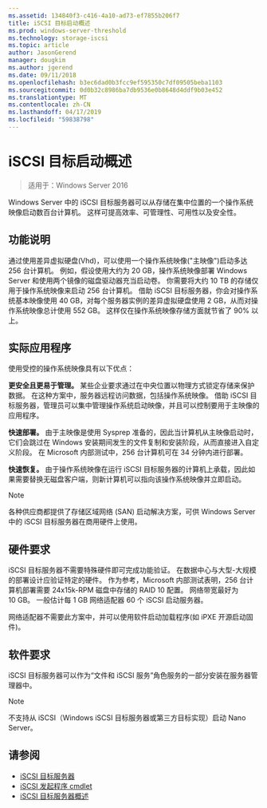 ```yaml
---
ms.assetid: 134840f3-c416-4a10-ad73-ef7855b206f7
title: iSCSI 目标启动概述
ms.prod: windows-server-threshold
ms.technology: storage-iscsi
ms.topic: article
author: JasonGerend
manager: dougkim
ms.author: jgerend
ms.date: 09/11/2018
ms.openlocfilehash: b3ec6dad0b3fcc9ef595350c7df09505beba1103
ms.sourcegitcommit: 0d0b32c8986ba7db9536e0b8648d4ddf9b03e452
ms.translationtype: MT
ms.contentlocale: zh-CN
ms.lasthandoff: 04/17/2019
ms.locfileid: "59838798"
---
```

# <a name="iscsi-target-boot-overview"></a>iSCSI 目标启动概述

> 适用于：Windows Server 2016

Windows Server 中的 iSCSI 目标服务器可以从存储在集中位置的一个操作系统映像启动数百台计算机。 这样可提高效率、可管理性、可用性以及安全性。  
  
## <a name="BKMK_OVER"></a>功能说明  
通过使用差异虚拟硬盘\(Vhd\)，可以使用一个操作系统映像\("主映像"\)启动多达 256 台计算机。 例如，假设使用大约为 20 GB，操作系统映像部署 Windows Server 和使用两个镜像的磁盘驱动器充当启动卷。 你需要将大约 10 TB 的存储仅用于操作系统映像来启动 256 台计算机。 借助 iSCSI 目标服务器，你会对操作系统基本映像使用 40 GB，对每个服务器实例的差异虚拟硬盘使用 2 GB，从而对操作系统映像总计使用 552 GB。 这样仅在操作系统映像存储方面就节省了 90% 以上。  
  
## <a name="BKMK_APP"></a>实际应用程序  
使用受控的操作系统映像具有以下优点：  
  
**更安全且更易于管理。** 某些企业要求通过在中央位置以物理方式锁定存储来保护数据。 在这种方案中，服务器远程访问数据，包括操作系统映像。 借助 iSCSI 目标服务器，管理员可以集中管理操作系统启动映像，并且可以控制要用于主映像的应用程序。  
  
**快速部署。** 由于主映像是使用 Sysprep 准备的，因此当计算机从主映像启动时，它们会跳过在 Windows 安装期间发生的文件复制和安装阶段，从而直接进入自定义阶段。 在 Microsoft 内部测试中，256 台计算机可在 34 分钟内进行部署。  
  
**快速恢复。** 由于操作系统映像在运行 iSCSI 目标服务器的计算机上承载，因此如果需要替换无磁盘客户端，则新计算机可以指向该操作系统映像并立即启动。  
  
> [!NOTE]  
> 各种供应商都提供了存储区域网络 \(SAN\) 启动解决方案，可供 Windows Server 中的 iSCSI 目标服务器在商用硬件上使用。  
  
## <a name="BKMK_HARD"></a>硬件要求  
iSCSI 目标服务器不需要特殊硬件即可完成功能验证。 在数据中心与大型\-大规模的部署设计应验证特定的硬件。 作为参考，Microsoft 内部测试表明，256 台计算机部署需要 24x15k\-RPM 磁盘中存储的 RAID 10 配置。 网络带宽最好为 10 GB。 一般估计每 1 GB 网络适配器 60 个 iSCSI 启动服务器。  
  
网络适配器不需要此方案中，并可以使用软件启动加载程序\(如 iPXE 开源启动固件\)。  
  
## <a name="BKMK_SOFT"></a>软件要求  
iSCSI 目标服务器可以作为“文件和 iSCSI 服务”角色服务的一部分安装在服务器管理器中。

> [!NOTE]
> 不支持从 iSCSI（Windows iSCSI 目标服务器或第三方目标实现）启动 Nano Server。

## <a name="see-also"></a>请参阅
* [iSCSI 目标服务器](https://technet.microsoft.com/library/hh848272(v=ws.11).aspx)
* [iSCSI 发起程序 cmdlet](https://technet.microsoft.com/library/hh826099(v=wps.640).aspx)
* [iSCSI 目标服务器概述](https://technet.microsoft.com/library/jj612803(v=wps.630).aspx)